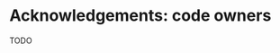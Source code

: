 # Acknowledgements: code owners

TODO <!-- TODO: grant acknowledgement of the work performed for all significant historical contributors -->
